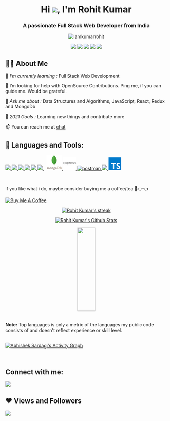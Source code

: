 <h1 align="center">Hi <img src="https://raw.githubusercontent.com/MartinHeinz/MartinHeinz/master/wave.gif" width="30px">, I'm Rohit Kumar</h1>
<h3 align="center">A passionate Full Stack Web Developer from India</h3>
<p align="center"> <img src="https://komarev.com/ghpvc/?username=Iamkumarrohit&label=Profile%20views&color=0e75b6&style=flat" alt="Iamkumarrohit" /> </p>


<p align= "center">

<img src="https://img.shields.io/badge/JS-Javascript-red"/>
<img src="https://img.shields.io/badge/React-React-blue"/>
<img src="https://img.shields.io/badge/Node-node-green"/>
<img src="https://img.shields.io/badge/express-Express-blueviolet"/>
<img src="https://img.shields.io/badge/Mongodb-mongodb-brightgreen"/>
</p>

## 🙋‍♂️ About Me

🌱 *I’m currently learning :* Full Stack Web Development

🤝 I’m looking for help with OpenSource Contributions. Ping me, if you can guide me. Would be grateful.

💬 *Ask me about :* Data Structures and Algorithms, JavaScript, React, Redux and MongoDb

🥅 *2021 Goals :* Learning new things and contribute more  

 📫 You can reach me at [chat](mailto:rohitkumar09111999@gmail.com) 


## 🚀 Languages and Tools:
<p align="left">
    <a href="https://www.w3.org/html/" target="_blank"> <img src="https://img.icons8.com/color/48/000000/html-5.png"/> </a>
    <a href="https://www.w3schools.com/css/" target="_blank"> <img src="https://img.icons8.com/color/48/000000/css3.png"/> </a>
    <a href="https://developer.mozilla.org/en-US/docs/Web/JavaScript" target="_blank"> <img src="https://img.icons8.com/color/48/000000/javascript.png"/> </a>
    <a href="https://reactjs.org/" target="_blank"> <img src="https://img.icons8.com/color/48/000000/react-native.png"/> </a>
    <a href="https://redux.js.org" target="_blank"> <img src="https://img.icons8.com/color/48/000000/redux.png"/> </a>    
    <!-- <a href="https://getbootstrap.com" target="_blank"> <img src="https://img.icons8.com/color/48/000000/bootstrap.png"/> </a>  -->
    <a style="padding-right:8px;" href="https://nodejs.org" target="_blank"> <img src="https://img.icons8.com/color/48/000000/nodejs.png"/> </a>
     <a href="https://www.mongodb.com/" target="_blank"> <img src="https://raw.githubusercontent.com/devicons/devicon/master/icons/mongodb/mongodb-original-wordmark.svg" alt="mongodb" width="48" height="48"/> </a>
     <a href="https://expressjs.com" target="_blank"> <img src="https://raw.githubusercontent.com/devicons/devicon/master/icons/express/express-original-wordmark.svg" alt="express" width="40" height="40"/> </a>
     <a href="https://postman.com" target="_blank"> <img src="https://www.vectorlogo.zone/logos/getpostman/getpostman-icon.svg" alt="postman" width="45" height="45"/> </a>
    <!-- <a style="padding-right:8px;" href="https://www.mysql.com/" target="_blank"> <img src="https://img.icons8.com/fluent/50/000000/mysql-logo.png"/> </a> --> 
    <!-- <a href="https://firebase.google.com/" target="_blank"> <img src="https://img.icons8.com/color/48/000000/firebase.png"/> </a>  -->   
    <a href="https://git-scm.com/" target="_blank"> <img src="https://img.icons8.com/color/48/000000/git.png"/> </a>
      <a href="https://www.typescriptlang.org/" target="_blank"> <img src="https://raw.githubusercontent.com/devicons/devicon/master/icons/typescript/typescript-original.svg" alt="typescript" width="40" height="40"/> </a>  
</p>
<br/>

if you like what i do, maybe consider buying me a coffee/tea 🥺👉👈

<a href="https://www.buymeacoffee.com/iamrohitkumar" target="_blank"><img src="https://cdn.buymeacoffee.com/buttons/v2/default-red.png" alt="Buy Me A Coffee" width="150" ></a>

<p align="center">
    <a href="https://github.com/Iamkumarrohit">
        <img title="🔥 Get streak stats for your profile at git.io/streak-stats" alt="Rohit Kumar's streak" src="https://github-readme-streak-stats.herokuapp.com/?user=Iamkumarrohit&theme=black-ice&hide_border=true&stroke=0000&background=060A0CD0"/>
    </a>
</p>

 
  <p align="center">
    <a href="https://github.com/Iamkumarrohit"><img alt="Rohit Kumar's Github Stats" src="https://github-readme-stats.vercel.app/api?username=Iamkumarrohit&show_icons=true&count_private=true&theme=react&hide_border=true&bg_color=0D1117" /></a>
    </p>
     
  <p align="center">
    <img src="https://github-readme-stats.vercel.app/api/top-langs/?username=Iamkumarrohit&theme=react&hide_border=true&bg_color=0D1117" height="260px" width="33.25%"/>
    </p>
  
  <br/>
  <b>Note:</b> Top languages is only a metric of the languages my public code consists of and doesn't reflect experience or skill level.

<br/>
<br/>

<a href="https://github.com/Iamkumarrohit/github-readme-activity-graph"><img alt="Abhishek Sardagi's Activity Graph" src="https://activity-graph.herokuapp.com/graph?username=Iamkumarrohit&bg_color=0D1117&color=5BCDEC&line=5BCDEC&point=FFFFFF&hide_border=true" /></a>

<br/>

## Connect with me:
<p align="left">

<a href = "https://www.linkedin.com/in/iamrohit-kumar/"><img src="https://img.icons8.com/fluent/48/000000/linkedin.png"/></a>
<!-- <a href = ""><img src="https://img.icons8.com/color/48/000000/youtube-play.png"/></a> -->

</p>

## ❤ Views and Followers
<a href="https://github.com/Iamkumarrohit/github-profile-views-counter">
    <img src="https://komarev.com/ghpvc/?username=Iamkumarrohit">
</a>
 
